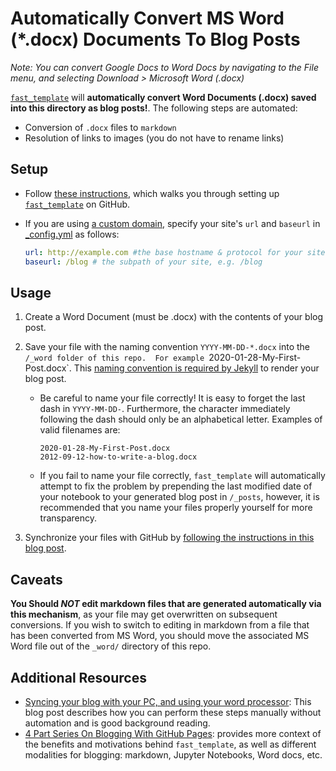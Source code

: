 # Automatically Convert MS Word (*.docx) Documents To Blog Posts

_Note: You can convert Google Docs to Word Docs by navigating to the File menu, and selecting Download > Microsoft Word (.docx)_

[`fast_template`](https://www.fast.ai/2020/01/16/fast_template/) will **automatically convert Word Documents (.docx) saved into this directory as blog posts!**.  The following steps are automated:

- Conversion of `.docx` files to `markdown`
- Resolution of links to images (you do not have to rename links)

## Setup

- Follow [these instructions](https://www.fast.ai/2020/01/16/fast_template/), which walks you through setting up [`fast_template`](https://github.com/fastai/fast_template) on GitHub.

- If you are using [a custom domain](https://help.github.com/en/github/working-with-github-pages/configuring-a-custom-domain-for-your-github-pages-site), specify your site's `url` and `baseurl` in [_config.yml](/_config.yml) as follows:

    ```yaml
    url: http://example.com #the base hostname & protocol for your site, e.g. http://example.com
    baseurl: /blog # the subpath of your site, e.g. /blog
    ```

## Usage

1. Create a Word Document (must be .docx) with the contents of your blog post.

3. Save your file with the naming convention `YYYY-MM-DD-*.docx` into the `/_word folder of this repo.  For example `2020-01-28-My-First-Post.docx`.  This [naming convention is required by Jekyll](https://jekyllrb.com/docs/posts/) to render your blog post.
    - Be careful to name your file correctly!  It is easy to forget the last dash in `YYYY-MM-DD-`. Furthermore, the character immediately following the dash should only be an alphabetical letter.  Examples of valid filenames are:

        ```shell
        2020-01-28-My-First-Post.docx
        2012-09-12-how-to-write-a-blog.docx
        ```

    - If you fail to name your file correctly, `fast_template` will automatically attempt to fix the problem by prepending the last modified date of your notebook to your generated blog post in `/_posts`, however, it is recommended that you name your files properly yourself for more transparency.

4. Synchronize your files with GitHub by [following the instructions in this blog post](https://www.fast.ai/2020/01/18/gitblog/).

## Caveats

**You Should _NOT_ edit markdown files that are generated automatically via this mechanism**, as your file may get overwritten on subsequent conversions.  If you wish to switch to editing in markdown from a file that has been converted from MS Word, you should move the associated MS Word file out of the `_word/` directory of this repo.

## Additional Resources

- [Syncing your blog with your PC, and using your word processor](https://www.fast.ai/2020/01/20/nb2md/): This blog post describes how you can perform these steps manually without automation and is good background reading.
- [4 Part Series On Blogging With GitHub Pages](https://www.fast.ai/2020/01/20/blog_overview/): provides more context of the benefits and motivations behind `fast_template`, as well as different modalities for blogging: markdown, Jupyter Notebooks, Word docs, etc.
